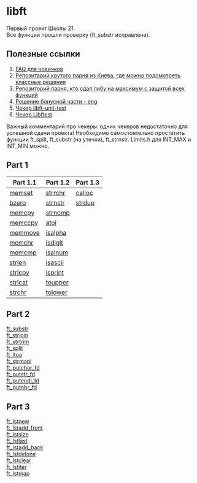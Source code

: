 # libft
Первый проект Школы 21.  
Все функции прошли проверку (ft_substr исправлена).  

## Полезные ссылки
1. [FAQ для новичков](https://github.com/daniiomir/faq_for_school_21)
2. [Репозитарий крутого парня из Киева, где можно подсмотреть классные решения](https://github.com/VBrazhnik/Libft)  
3. [Репозиторий парня, кто сдал либу на максимум с защитой всех функций](https://github.com/davhojt/libft)  
4. [Решение бонусной части - eng](https://velog.io/@hidaehyunlee/Libft-Bonus)
5. [Чекер libft-unit-test](https://github.com/alelievr/libft-unit-test)
6. [Чекер Libftest](https://github.com/jtoty/Libftest)

Важный комментарий про чекеры: одних чекеров недостаточно для успешной сдачи проекта! Необходимо самостоятельно простетить функции ft_split, ft_substr (на утечки), ft_strnstr. Limits.h для INT_MAX и INT_MIN можно.  

## Part 1  
Part 1.1     | Part 1.2      | Part 1.3      
------------ | ------------- | ------------- 
[memset](https://github.com/nbirdie/libft/blob/main/ft_memset.c) | [strrchr](https://github.com/nbirdie/libft/blob/main/ft_strrchr.c) | [calloc](https://github.com/nbirdie/libft/blob/main/ft_calloc.c)
[bzero](https://github.com/nbirdie/libft/blob/main/ft_bzero.c) | [strnstr](https://github.com/nbirdie/libft/blob/main/ft_strnstr.c) | [strdup](https://github.com/nbirdie/libft/blob/main/ft_strdup.c)
[memcpy](https://github.com/nbirdie/libft/blob/main/ft_memcpy.c) | [strncmp](https://github.com/nbirdie/libft/blob/main/ft_strncmp.c)
[memccpy](https://github.com/nbirdie/libft/blob/main/ft_memccpy.c) | [atoi](https://github.com/nbirdie/libft/blob/main/ft_atoi.c)
[memmove](https://github.com/nbirdie/libft/blob/main/ft_memmove.c) | [isalpha](https://github.com/nbirdie/libft/blob/main/ft_isalpha.c)
[memchr](https://github.com/nbirdie/libft/blob/main/ft_memchr.c) | [isdigit](https://github.com/nbirdie/libft/blob/main/ft_isdigit.c)
[memcmp](https://github.com/nbirdie/libft/blob/main/ft_memcmp.c) | [isalnum](https://github.com/nbirdie/libft/blob/main/ft_isalnum.c)
[strlen](https://github.com/nbirdie/libft/blob/main/ft_strlen.c) | [isascii](https://github.com/nbirdie/libft/blob/main/ft_isascii.c)
[strlcpy](https://github.com/nbirdie/libft/blob/main/ft_strlcpy.c) | [isprint](https://github.com/nbirdie/libft/blob/main/ft_isprint.c)
[strlcat](https://github.com/nbirdie/libft/blob/main/ft_strlcat.c) | [toupper](https://github.com/nbirdie/libft/blob/main/ft_toupper.c)
[strchr](https://github.com/nbirdie/libft/blob/main/ft_strchr.c) | [tolower](https://github.com/nbirdie/libft/blob/main/tolower.c)

## Part 2
[ft_substr](https://github.com/nbirdie/libft/blob/main/ft_substr.c)  
[ft_strjoin](https://github.com/nbirdie/libft/blob/main/ft_strjoin.c)  
[ft_strtrim](https://github.com/nbirdie/libft/blob/main/ft_strtrim.c)  
[ft_split](https://github.com/nbirdie/libft/blob/main/ft_split.c)  
[ft_itoa](https://github.com/nbirdie/libft/blob/main/ft_itoa.c)  
[ft_strmapi](https://github.com/nbirdie/libft/blob/main/ft_strmapi.c)  
[ft_putchar_fd](https://github.com/nbirdie/libft/blob/main/ft_putchar_fd.c)  
[ft_putstr_fd](https://github.com/nbirdie/libft/blob/main/ft_putstr_fd.c)  
[ft_putendl_fd](https://github.com/nbirdie/libft/blob/main/ft_putendl_fd.c)  
[ft_putnbr_fd](https://github.com/nbirdie/libft/blob/main/ft_putnbr_fd.c)  

## Part 3
[ft_lstnew](https://github.com/nbirdie/libft/blob/main/ft_lstnew.c)  
[ft_lstadd_front](https://github.com/nbirdie/libft/blob/main/ft_lstadd_front.c)  
[ft_lstsize](https://github.com/nbirdie/libft/blob/main/ft_lstsize.c)  
[ft_lstlast](https://github.com/nbirdie/libft/blob/main/ft_lstlast.c)  
[ft_lstadd_back](https://github.com/nbirdie/libft/blob/main/ft_lstadd_back.c)  
[ft_lstdelone](https://github.com/nbirdie/libft/blob/main/ft_lstdelone.c)  
[ft_lstclear](https://github.com/nbirdie/libft/blob/main/ft_lstclear.c)  
[ft_lstiter](https://github.com/nbirdie/libft/blob/main/ft_lstiter.c)  
[ft_lstmap](https://github.com/nbirdie/libft/blob/main/ft_lstmap.c)  
